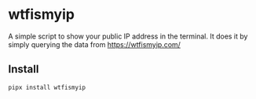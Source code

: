 # wtfismyip

A simple script to show your public IP address in the terminal.
It does it by simply querying the data from https://wtfismyip.com/

## Install

`pipx install wtfismyip`
